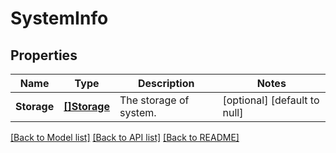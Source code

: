 # SystemInfo

## Properties
Name | Type | Description | Notes
------------ | ------------- | ------------- | -------------
**Storage** | [**[]Storage**](Storage.md) | The storage of system. | [optional] [default to null]

[[Back to Model list]](../README.md#documentation-for-models) [[Back to API list]](../README.md#documentation-for-api-endpoints) [[Back to README]](../README.md)


